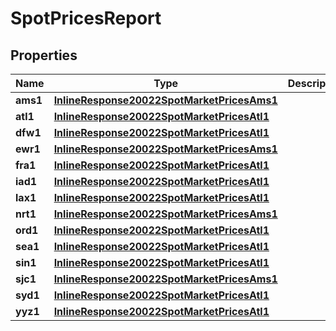 
# SpotPricesReport

## Properties
Name | Type | Description | Notes
------------ | ------------- | ------------- | -------------
**ams1** | [**InlineResponse20022SpotMarketPricesAms1**](InlineResponse20022SpotMarketPricesAms1.md) |  |  [optional]
**atl1** | [**InlineResponse20022SpotMarketPricesAtl1**](InlineResponse20022SpotMarketPricesAtl1.md) |  |  [optional]
**dfw1** | [**InlineResponse20022SpotMarketPricesAtl1**](InlineResponse20022SpotMarketPricesAtl1.md) |  |  [optional]
**ewr1** | [**InlineResponse20022SpotMarketPricesAms1**](InlineResponse20022SpotMarketPricesAms1.md) |  |  [optional]
**fra1** | [**InlineResponse20022SpotMarketPricesAtl1**](InlineResponse20022SpotMarketPricesAtl1.md) |  |  [optional]
**iad1** | [**InlineResponse20022SpotMarketPricesAtl1**](InlineResponse20022SpotMarketPricesAtl1.md) |  |  [optional]
**lax1** | [**InlineResponse20022SpotMarketPricesAtl1**](InlineResponse20022SpotMarketPricesAtl1.md) |  |  [optional]
**nrt1** | [**InlineResponse20022SpotMarketPricesAms1**](InlineResponse20022SpotMarketPricesAms1.md) |  |  [optional]
**ord1** | [**InlineResponse20022SpotMarketPricesAtl1**](InlineResponse20022SpotMarketPricesAtl1.md) |  |  [optional]
**sea1** | [**InlineResponse20022SpotMarketPricesAtl1**](InlineResponse20022SpotMarketPricesAtl1.md) |  |  [optional]
**sin1** | [**InlineResponse20022SpotMarketPricesAtl1**](InlineResponse20022SpotMarketPricesAtl1.md) |  |  [optional]
**sjc1** | [**InlineResponse20022SpotMarketPricesAms1**](InlineResponse20022SpotMarketPricesAms1.md) |  |  [optional]
**syd1** | [**InlineResponse20022SpotMarketPricesAtl1**](InlineResponse20022SpotMarketPricesAtl1.md) |  |  [optional]
**yyz1** | [**InlineResponse20022SpotMarketPricesAtl1**](InlineResponse20022SpotMarketPricesAtl1.md) |  |  [optional]



